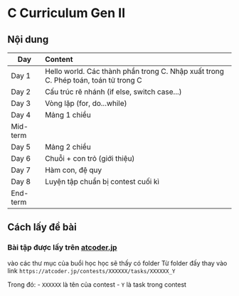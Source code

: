 # C Curriculum Gen II

## Nội dung

| Day | Content |
|-----|:--------|
| Day 1 | Hello world. Các thành phần trong C. Nhập xuất trong C. Phép toán, toán tử trong C |
| Day 2 | Cấu trúc rẽ nhánh (if else, switch case...) |
| Day 3 | Vòng lặp (for, do...while) |
| Day 4 | Mảng 1 chiều |
| Mid-term | |
| Day 5 | Mảng 2 chiều |
| Day 6 | Chuỗi + con trỏ (giới thiệu)|
| Day 7 | Hàm con, đệ quy |
| Day 8 | Luyện tập chuẩn bị contest cuối kì |
| End-term | |

## Cách lấy đề bài

### Bài tập được lấy trên [atcoder.jp](https://atcoder.jp/)

vào các thư mục của buổi học học sẽ thấy có folder
Từ folder đấy thay vào link `https://atcoder.jp/contests/XXXXXX/tasks/XXXXXX_Y`

Trong đó:
    - `XXXXXX` là tên của contest
    - `Y` là task trong contest
